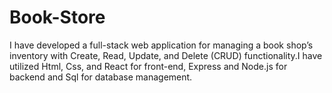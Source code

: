 # Book-Store
I have developed a full-stack web application for managing a book shop’s inventory with Create, Read, Update, and Delete (CRUD) functionality.I have utilized Html, Css, and React for front-end, Express and Node.js for backend and Sql for database management.
